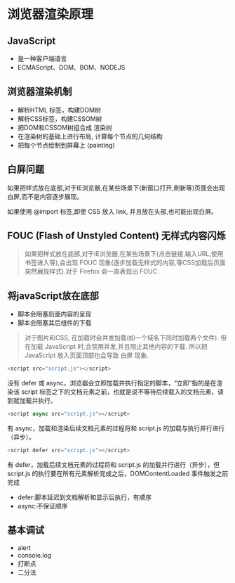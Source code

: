# 浏览器渲染原理

## JavaScript

- 是一种客户端语言
- ECMAScript、DOM、BOM、NODEJS

## 浏览器渲染机制

- 解析HTML 标签，构建DOM树
- 解析CSS标签，构建CSSOM树
- 把DOM和CSSOM树组合成 渲染树
- 在渲染树的基础上进行布局, 计算每个节点的几何结构
- 把每个节点绘制到屏幕上 (painting)

## 白屏问题

如果把样式放在底部,对于IE浏览器,在某些场景下(新窗口打开,刷新等)页面会出现白屏,而不是内容逐步展现。

如果使用 @import 标签,即使 CSS 放入 link, 并且放在头部,也可能出现白屏。

## FOUC (Flash of Unstyled Content) 无样式内容闪烁

> 如果把样式放在底部,对于IE浏览器,在某些场景下(点击链接,输入URL,使用书签进入等),会出现 FOUC 现象(逐步加载无样式的内容,等CSS加载后页面突然展现样式).对于 Firefox 会一直表现出 FOUC .


## 将javaScript放在底部　

- 脚本会阻塞后面内容的呈现
- 脚本会阻塞其后组件的下载

> 对于图片和CSS, 在加载时会并发加载(如一个域名下同时加载两个文件). 但在加载 JavaScript 时,会禁用并发,并且阻止其他内容的下载. 所以把 JavaScript 放入页面顶部也会导致 白屏 现象.

```javascript
<script src="script.js"></script>
```
没有 defer 或 async，浏览器会立即加载并执行指定的脚本，“立即”指的是在渲染该 script 标签之下的文档元素之前，也就是说不等待后续载入的文档元素，读到就加载并执行。


```javascript
<script async src="script.js"></script>
```

有 async，加载和渲染后续文档元素的过程将和 script.js 的加载与执行并行进行（异步）。

```javascript
<script defer src="script.js"></script>
```

有 defer，加载后续文档元素的过程将和 script.js 的加载并行进行（异步），但 script.js 的执行要在所有元素解析完成之后，DOMContentLoaded 事件触发之前完成


- defer:脚本延迟到文档解析和显示后执行，有顺序
- async:不保证顺序

## 基本调试

- alert
- console.log
- 打断点
- 二分法